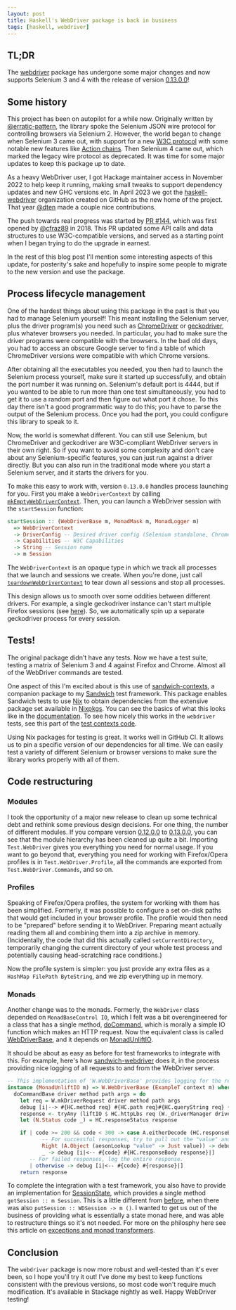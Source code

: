 ```yaml
---
layout: post
title: Haskell's WebDriver package is back in business
tags: [haskell, webdriver]
---
```


## TL;DR

The [webdriver](https://hackage.haskell.org/package/webdriver) package has undergone some major changes and now supports Selenium 3 and 4 with the release of version [0.13.0.0](https://hackage.haskell.org/package/webdriver-0.13.0.0)!

## Some history

This project has been on autopilot for a while now. Originally written by [@erratic-pattern](https://github.com/erratic-pattern), the library spoke the Selenium JSON wire protocol for controlling browsers via Selenium 2. However, the world began to change when Selenium 3 came out, with support for a new [W3C protocol](https://www.w3.org/TR/webdriver2/) with some notable new features like [Action chains](https://www.w3.org/TR/webdriver2/#dfn-actions). Then Selenium 4 came out, which marked the legacy wire protocol as deprecated. It was time for some major updates to keep this package up to date.

As a heavy WebDriver user, I got Hackage maintainer access in November 2022 to help keep it running, making small tweaks to support dependency updates and new GHC versions etc. In April 2023 we got the [haskell-webdriver](https://github.com/haskell-webdriver) organization created on GitHub as the new home of the project. That year [@dten](https://github.com/dten) made a couple nice contributions.

The push towards real progress was started by [PR #144](https://github.com/haskell-webdriver/haskell-webdriver/pull/144), which was first opened by [@cfraz89](https://github.com/cfraz89) in 2018. This PR updated some API calls and data structures to use W3C-compatible versions, and served as a starting point when I began trying to do the upgrade in earnest.

In the rest of this blog post I'll mention some interesting aspects of this update, for posterity's sake and hopefully to inspire some people to migrate to the new version and use the package.

## Process lifecycle management

One of the hardest things about using this package in the past is that you had to manage Selenium yourself! This meant installing the Selenium server, plus the driver program(s) you need such as [ChromeDriver](https://developer.chrome.com/docs/chromedriver) or [geckodriver](https://github.com/mozilla/geckodriver), plus whatever browsers you needed. In particular, you had to make sure the driver programs were compatible with the browsers. In the bad old days, you had to access an obscure Google server to find a table of which ChromeDriver versions were compatible with which Chrome versions.

After obtaining all the executables you needed, you then had to launch the Selenium process yourself, make sure it started up successfully, and obtain the port number it was running on. Selenium's default port is 4444, but if you wanted to be able to run more than one test simultaneously, you had to get it to use a random port and then figure out what port it chose. To this day there isn't a good programmatic way to do this; you have to parse the output of the Selenium process. Once you had the port, you could configure this library to speak to it.

Now, the world is somewhat different. You can still use Selenium, but ChromeDriver and geckodriver are W3C-compliant WebDriver servers in their own right. So if you want to avoid some complexity and don't care about any Selenium-specific features, you can just run against a driver directly. But you can also run in the traditional mode where you start a Selenium server, and it starts the drivers for you.

To make this easy to work with, version `0.13.0.0` handles process launching for you. First you make a `WebDriverContext` by calling [`mkEmptyWebDriverContext`](https://hackage-content.haskell.org/package/webdriver-0.13.0.0/docs/Test-WebDriver.html#v:mkEmptyWebDriverContext). Then, you can launch a WebDriver session with the `startSession` function:

```haskell
startSession :: (WebDriverBase m, MonadMask m, MonadLogger m)
  => WebDriverContext
  -> DriverConfig -- Desired driver config (Selenium standalone, ChromeDriver, GeckoDriver, etc.)
  -> Capabilities -- W3C Capabilities
  -> String -- Session name
  -> m Session
```

The `WebDriverContext` is an opaque type in which we track all processes that we launch and sessions we create. When you're done, just call [`teardownWebDriverContext`](https://hackage-content.haskell.org/package/webdriver-0.13.0.0/docs/Test-WebDriver.html#v:teardownWebDriverContext) to tear down all sessions and stop all processes.

This design allows us to smooth over some oddities between different drivers. For example, a single geckodriver instance can't start multiple Firefox sessions (see [here](https://github.com/mozilla/geckodriver/issues/1946)). So, we automatically spin up a separate geckodriver process for every session.

## Tests!

The original package didn't have any tests. Now we have a test suite, testing a matrix of Selenium 3 and 4 against Firefox and Chrome. Almost all of the WebDriver commands are tested.

One aspect of this I'm excited about is this use of [sandwich-contexts](https://hackage.haskell.org/package/sandwich-contexts), a companion package to my [Sandwich](https://codedownio.github.io/sandwich/docs) test framework. This package enables Sandwich tests to use [Nix](https://nixos.org/) to obtain dependencies from the extensive package set available in [Nixpkgs](https://github.com/NixOS/nixpkgs). You can see the basics of what this looks like in the [documentation](https://codedownio.github.io/sandwich/docs/context-libraries/sandwich-contexts#file--nix-contexts--%EF%B8%8F). To see how nicely this works in the `webdriver` tests, see this part of the [test contexts code](https://github.com/haskell-webdriver/haskell-webdriver/blob/main/tests/TestLib/Contexts/BrowserDependencies.hs).

Using Nix packages for testing is great. It works well in GitHub CI. It allows us to pin a specific version of our dependencies for all time. We can easily test a variety of different Selenium or browser versions to make sure the library works properly with all of them.

## Code restructuring

### Modules

I took the opportunity of a major new release to clean up some technical debt and rethink some previous design decisions. For one thing, the number of different modules. If you compare version [0.12.0.0](https://hackage-content.haskell.org/package/webdriver-0.12.0.0) to [0.13.0.0](https://hackage-content.haskell.org/package/webdriver-0.13.0.0), you can see that the module hierarchy has been cleaned up quite a bit. Importing `Test.WebDriver` gives you everything you need for normal usage. If you want to go beyond that, everything you need for working with Firefox/Opera profiles is in `Test.WebDriver.Profile`, all the commands are exported from `Test.WebDriver.Commands`, and so on.

### Profiles

Speaking of Firefox/Opera profiles, the system for working with them has been simplified. Formerly, it was possible to configure a set on-disk paths that would get included in your browser profile. The profile would then need to be "prepared" before sending it to WebDriver. Preparing meant actually reading them all and combining them into a zip archive in memory. (Incidentally, the code that did this actually called `setCurrentDirectory`, temporarily changing the current directory of your whole test process and potentially causing head-scratching race conditions.)

Now the profile system is simpler: you just provide any extra files as a `HashMap FilePath ByteString`, and we zip everything up in memory.

### Monads

Another change was to the monads. Formerly, the `WebDriver` class depended on `MonadBaseControl IO`, which I felt was a bit overengineered for a class that has a single method,  [doCommand](https://hackage.haskell.org/package/webdriver-0.12.0.0/docs/Test-WebDriver-Commands-Internal.html#v:doCommand), which is morally a simple IO function which makes an HTTP request. Now the equivalent class is called [WebDriverBase](https://hackage-content.haskell.org/package/webdriver-0.13.0.0/docs/Test-WebDriver-Types.html#t:WebDriverBase), and it depends on [MonadUnliftIO](https://hackage.haskell.org/package/unliftio-core-0.2.1.0/docs/Control-Monad-IO-Unlift.html#t:MonadUnliftIO).

It should be about as easy as before for test frameworks to integrate with this. For example, here's how [sandwich-webdriver](https://hackage.haskell.org/package/sandwich-webdriver) does it, in the process providing nice logging of all requests to and from the WebDriver server.

```haskell
-- This implementation of 'W.WebDriverBase' provides logging for the requests/responses.
instance (MonadUnliftIO m) => W.WebDriverBase (ExampleT context m) where
  doCommandBase driver method path args = do
    let req = W.mkDriverRequest driver method path args
    debug [i|--> #{HC.method req} #{HC.path req}#{HC.queryString req} (#{showRequestBody (HC.requestBody req)})|]
    response <- tryAny (liftIO $ HC.httpLbs req (W._driverManager driver)) >>= either throwIO return
    let (N.Status code _) = HC.responseStatus response

    if | code >= 200 && code < 300 -> case A.eitherDecode (HC.responseBody response) of
           -- For successful responses, try to pull out the "value" and show it
           Right (A.Object (aesonLookup "value" -> Just value)) -> debug [i|<-- #{code} #{A.encode value}|]
           _ -> debug [i|<-- #{code} #{HC.responseBody response}|]
       -- For failed responses, log the entire response.
       | otherwise -> debug [i|<-- #{code} #{response}|]
    return response
```

To complete the integration with a test framework, you also have to provide an implementation for [SessionState](https://hackage-content.haskell.org/package/webdriver-0.13.0.0/docs/Test-WebDriver-Types.html#t:SessionState), which provides a single method `getSession :: m Session`. This is a little different from [before](https://hackage.haskell.org/package/webdriver-0.12.0.0/docs/Test-WebDriver-Session.html#t:WDSessionState), when there was also `putSession :: WDSession -> m ()`. I wanted to get us out of the business of providing what is essentially a state monad here, and was able to restructure things so it's not needed. For more on the philosphy here see this article on [exceptions and monad transformers](https://www.schoolofhaskell.com/user/snoyberg/general-haskell/exceptions/exceptions-and-monad-transformers).

## Conclusion

The `webdriver` package is now more robust and well-tested than it's ever been, so I hope you'll try it out! I've done my best to keep functions consistent with the previous versions, so most code won't require much modification. It's available in Stackage nightly as well. Happy WebDriver testing!
